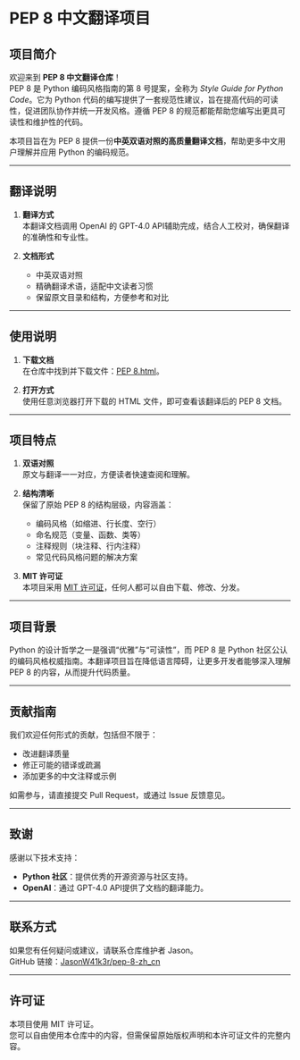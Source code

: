 # PEP 8 中文翻译项目

## 项目简介

欢迎来到 **PEP 8 中文翻译仓库**！  
PEP 8 是 Python 编码风格指南的第 8 号提案，全称为 *Style Guide for Python Code*。它为 Python 代码的编写提供了一套规范性建议，旨在提高代码的可读性，促进团队协作并统一开发风格。遵循 PEP 8 的规范都能帮助您编写出更具可读性和维护性的代码。

本项目旨在为 PEP 8 提供一份**中英双语对照的高质量翻译文档**，帮助更多中文用户理解并应用 Python 的编码规范。

---

## 翻译说明

1. **翻译方式**  
   本翻译文档调用 OpenAI 的 GPT-4.0 API辅助完成，结合人工校对，确保翻译的准确性和专业性。

2. **文档形式**  
   - 中英双语对照
   - 精确翻译术语，适配中文读者习惯
   - 保留原文目录和结构，方便参考和对比

---

## 使用说明

1. **下载文档**  
   在仓库中找到并下载文件：[PEP 8.html](https://github.com/JasonW41k3r/pep-8-zh_cn/blob/main/PEP%208.html)。

2. **打开方式**  
   使用任意浏览器打开下载的 HTML 文件，即可查看该翻译后的 PEP 8 文档。

---

## 项目特点

1. **双语对照**  
   原文与翻译一一对应，方便读者快速查阅和理解。

2. **结构清晰**  
   保留了原始 PEP 8 的结构层级，内容涵盖：
   - 编码风格（如缩进、行长度、空行）
   - 命名规范（变量、函数、类等）
   - 注释规则（块注释、行内注释）
   - 常见代码风格问题的解决方案

3. **MIT 许可证**  
   本项目采用 [MIT 许可证](https://opensource.org/licenses/MIT)，任何人都可以自由下载、修改、分发。

---

## 项目背景

Python 的设计哲学之一是强调“优雅”与“可读性”，而 PEP 8 是 Python 社区公认的编码风格权威指南。本翻译项目旨在降低语言障碍，让更多开发者能够深入理解 PEP 8 的内容，从而提升代码质量。

---

## 贡献指南

我们欢迎任何形式的贡献，包括但不限于：
- 改进翻译质量
- 修正可能的错译或疏漏
- 添加更多的中文注释或示例

如需参与，请直接提交 Pull Request，或通过 Issue 反馈意见。

---

## 致谢

感谢以下技术支持：
- **Python 社区**：提供优秀的开源资源与社区支持。
- **OpenAI**：通过 GPT-4.0 API提供了文档的翻译能力。

---

## 联系方式

如果您有任何疑问或建议，请联系仓库维护者 Jason。  
GitHub 链接：[JasonW41k3r/pep-8-zh_cn](https://github.com/JasonW41k3r/pep-8-zh_cn)

---

## 许可证

本项目使用 MIT 许可证。  
您可以自由使用本仓库中的内容，但需保留原始版权声明和本许可证文件的完整内容。
